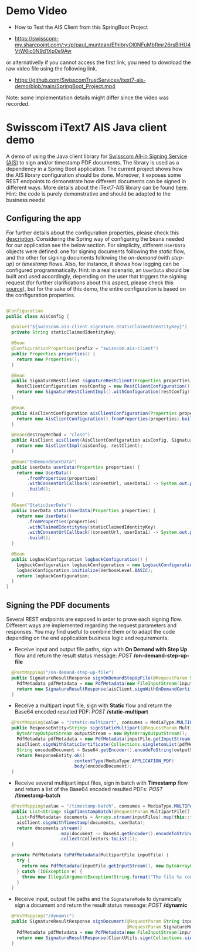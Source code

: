 # Demo Video

* How to Test the AIS Client from this SpringBoot Project

* https://swisscom-my.sharepoint.com/:v:/p/paul_muntean/EfhlbryOl0NFuMbflmr26rsBlHU4VtW6ic0N9d1Xp0e9Aw

or alternativelly if you cannot access the first link, you need to download the raw video file using the following link.

* https://github.com/SwisscomTrustServices/itext7-ais-demo/blob/main/SpringBoot_Project.mp4

Note: some implementation details might differ since the video was recorded.

# Swisscom iText7 AIS Java client demo

A demo of using the Java client library
for [Swisscom All-in Signing Service (AIS)](https://www.swisscom.ch/en/business/enterprise/offer/security/all-in-signing-service.html)
to sign and/or timestamp PDF documents. The library is used as a dependency in a Spring Boot application. The current project shows how the AIS
library configuration should be done. Moreover, it exposes some REST endpoints to demonstrate how different documents can be signed in different ways.
More details about the iText7-AIS library can be found [here](https://github.com/SwisscomTrustServices/itext7-ais). Hint: the code is purely 
demonstrative and should be adapted to the business needs!

## Configuring the app

For further details about the configuration properties, please check
this [description](https://github.com/SwisscomTrustServices/itext7-ais/blob/develop/docs/configure-the-AIS-client.md). Considering the Spring way of
configuring the beans needed for our application see the below section. For simplicity, different ``UserData`` objects were defined: one for signing
documents following the *static* flow, and the other for signing documents following the *on-demand* (with *step-up*) or *timestamp* flows. Also, for 
instance, it shows how logging can be configured programmatically. Hint: in a real scenario, an ``UserData`` should be built and used accordingly,
depending on the user that triggers the signing request (for further clarifications about this aspect, please check
this [source](https://github.com/SwisscomTrustServices/itext7-ais/blob/develop/docs/get-authentication-details.md)), but for the sake of this demo, 
the entire configuration is based on the configuration properties.

```java

@Configuration
public class AisConfig {

  @Value("${swisscom.ais-client.signature.staticClaimedIdentityKey}")
  private String staticClaimedIdentityKey;

  @Bean
  @ConfigurationProperties(prefix = "swisscom.ais-client")
  public Properties properties() {
    return new Properties();
  }

  @Bean
  public SignatureRestClient signatureRestClient(Properties properties) {
    RestClientConfiguration restConfig = new RestClientConfiguration().fromProperties(properties).build();
    return new SignatureRestClientImpl().withConfiguration(restConfig);
  }

  @Bean
  public AisClientConfiguration aisClientConfiguration(Properties properties) {
    return new AisClientConfiguration().fromProperties(properties).build();
  }

  @Bean(destroyMethod = "close")
  public AisClient aisClient(AisClientConfiguration aisConfig, SignatureRestClient restClient) {
    return new AisClientImpl(aisConfig, restClient);
  }

  @Bean("OnDemandUserData")
  public UserData userData(Properties properties) {
    return new UserData()
        .fromProperties(properties)
        .withConsentUrlCallback((consentUrl, userData1) -> System.out.println("Consent URL: " + consentUrl))
        .build();
  }

  @Bean("StaticUserData")
  public UserData staticUserData(Properties properties) {
    return new UserData()
        .fromProperties(properties)
        .withClaimedIdentityKey(staticClaimedIdentityKey)
        .withConsentUrlCallback((consentUrl, userData1) -> System.out.println("Consent URL: " + consentUrl))
        .build();
  }

  @Bean
  public LogbackConfiguration logbackConfiguration() {
    LogbackConfiguration logbackConfiguration = new LogbackConfiguration();
    logbackConfiguration.initialize(VerboseLevel.BASIC);
    return logbackConfiguration;
  }
}
```

## Signing the PDF documents
Several REST endpoints are exposed in order to prove each signing flow. Different ways are implemented regarding the request parameters and responses.
You may find useful to combine them or to adapt the code depending on the end application business logic and requirements. 

* Receive input and output file paths, sign with **On Demand with Step Up** flow and return the result status message: *POST* **/on-demand-step-up-file**
```java
  @PostMapping("/on-demand-step-up-file")
  public SignatureResultResponse signOnDemandStepUpFile(@RequestParam String inputFilePath, @RequestParam String outputFilePath) throws FileNotFoundException {
    PdfMetadata pdfMetadata = new PdfMetadata(new FileInputStream(inputFilePath), new FileOutputStream(outputFilePath));
    return new SignatureResultResponse(aisClient.signWithOnDemandCertificateAndStepUp(Collections.singletonList(pdfMetadata), userData));
  }
```

* Receive a multipart input file, sign with **Static** flow and return the Base64 encoded resulted PDF: *POST* **/static-multipart**
```java
  @PostMapping(value = "/static-multipart", consumes = MediaType.MULTIPART_FORM_DATA_VALUE, produces = MediaType.APPLICATION_PDF_VALUE)
  public ResponseEntity<String> signStaticMultipart(@RequestParam MultipartFile inputFile) throws IOException {
    ByteArrayOutputStream outputStream = new ByteArrayOutputStream();
    PdfMetadata pdfMetadata = new PdfMetadata(inputFile.getInputStream(), outputStream);
    aisClient.signWithStaticCertificate(Collections.singletonList(pdfMetadata), staticUserData);
    String encodedDocument = Base64.getEncoder().encodeToString(outputStream.toByteArray());
    return ResponseEntity.ok()
                         .contentType(MediaType.APPLICATION_PDF)
                         .body(encodedDocument);
  }
```

* Receive several multipart input files, sign in batch with **Timestamp** flow and return a list of the Base64 encoded resulted PDFs: *POST* **/timestamp-batch** 
```java
  @PostMapping(value = "/timestamp-batch", consumes = MediaType.MULTIPART_FORM_DATA_VALUE)
  public List<String> signTimestampBatch(@RequestParam MultipartFile[] inputFiles) {
    List<PdfMetadata> documents = Arrays.stream(inputFiles).map(this::toPdfMetadata).collect(Collectors.toList());
    aisClient.signWithTimestamp(documents, userData);
    return documents.stream()
                    .map(document -> Base64.getEncoder().encodeToString(((ByteArrayOutputStream) document.getOutputStream()).toByteArray()))
                    .collect(Collectors.toList());
  }

  private PdfMetadata toPdfMetadata(MultipartFile inputFile) {
    try {
      return new PdfMetadata(inputFile.getInputStream(), new ByteArrayOutputStream());
    } catch (IOException e) {
      throw new IllegalArgumentException(String.format("The file %s could not be read", inputFile.getOriginalFilename()));
    }
  }
```

* Receive input, output file paths and the ``SignatureMode`` to dynamically sign a document and return the result status message: *POST* **/dynamic**
```java
  @PostMapping("/dynamic")
  public SignatureResultResponse signDocument(@RequestParam String inputFilePath, @RequestParam String outputFilePath,
                                              @RequestParam SignatureMode signatureMode) throws FileNotFoundException {
    PdfMetadata pdfMetadata = new PdfMetadata(new FileInputStream(inputFilePath), new FileOutputStream(outputFilePath));
    return new SignatureResultResponse(ClientUtils.sign(Collections.singletonList(pdfMetadata), signatureMode, userData));
  }
```
